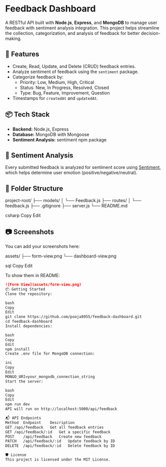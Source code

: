 # Feedback Dashboard

A RESTful API built with **Node.js**, **Express**, and **MongoDB** to manage user feedback with sentiment analysis integration. This project helps streamline the collection, categorization, and analysis of feedback for better decision-making.

## 🚀 Features

- Create, Read, Update, and Delete (CRUD) feedback entries.
- Analyze sentiment of feedback using the `sentiment` package.
- Categorize feedback by:
  - Priority: Low, Medium, High, Critical
  - Status: New, In Progress, Resolved, Closed
  - Type: Bug, Feature, Improvement, Question
- Timestamps for `createdAt` and `updatedAt`.

## 📦 Tech Stack

- **Backend:** Node.js, Express
- **Database:** MongoDB with Mongoose
- **Sentiment Analysis:** sentiment npm package

## 🧠 Sentiment Analysis

Every submitted feedback is analyzed for sentiment score using [Sentiment](https://www.npmjs.com/package/sentiment), which helps determine user emotion (positive/negative/neutral).

## 📂 Folder Structure

project-root/
├── models/
│ └── Feedback.js
├── routes/
│ └── feedback.js
├── .gitignore
├── server.js
└── README.md

csharp
Copy
Edit

## 📷 Screenshots

You can add your screenshots here:

assets/
├── form-view.png
└── dashboard-view.png

sql
Copy
Edit

To show them in README:
```md
![Form View](assets/form-view.png)
📦 Getting Started
Clone the repository:

bash
Copy
Edit
git clone https://github.com/pooja8955/feedback-dashboard.git
cd feedback-dashboard
Install dependencies:

bash
Copy
Edit
npm install
Create .env file for MongoDB connection:

ini
Copy
Edit
MONGO_URI=your_mongodb_connection_string
Start the server:

bash
Copy
Edit
npm run dev
API will run on http://localhost:5000/api/feedback

📬 API Endpoints
Method	Endpoint	Description
GET	/api/feedback	Get all feedback entries
GET	/api/feedback/:id	Get a specific feedback
POST	/api/feedback	Create new feedback
PATCH	/api/feedback/:id	Update feedback by ID
DELETE	/api/feedback/:id	Delete feedback by ID

🛡️ License
This project is licensed under the MIT License.
